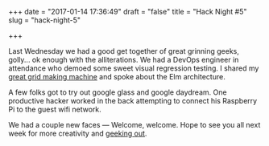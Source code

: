 +++
date = "2017-01-14 17:36:49"
draft = "false"
title = "Hack Night #5"
slug = "hack-night-5"

+++

Last Wednesday we had a good get together of great grinning geeks, golly... ok enough with the alliterations. We had a DevOps engineer in attendance who demoed some sweet visual regression testing. I shared my [great grid making machine](https://runelm.io/c/xvm) and spoke about the Elm architecture.

A few folks got to try out google glass and google daydream. One productive hacker worked in the back attempting to connect his Raspberry Pi to the guest wifi network.

We had a couple new faces — Welcome, welcome. Hope to see you all next week for more creativity and [geeking out](http://www.urbandictionary.com/define.php?term=geeking%20out).
